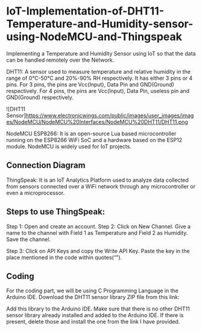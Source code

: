 # IoT-Implementation-of-DHT11-Temperature-and-Humidity-sensor-using-NodeMCU-and-Thingspeak
Implementing a Temperature and Humidity Sensor using IoT so that the data can be handled remotely over the Network.

DHT11: A sensor used to measure temperature and relative humidity in the range of 0℃-50℃ and 20%-90% RH respectively. It has either 3 pins or 4 pins. For 3 pins, the pins are Vcc(Input), Data Pin and GND(Ground) respectively. For 4 pins, the pins are Vcc(Input), Data Pin, useless pin and GND(Ground) respectively.

![DHT11 Sensor]https://www.electronicwings.com/public/images/user_images/images/NodeMCU/NodeMCU%20Interfaces/NodeMCU%20DHT11/DHT11.png

NodeMCU ESP8266: It is an open-source Lua based microcontroller running on the ESP8266 WiFi SoC and a hardware based on the ESP12 module. NodeMCU is widely used for IoT projects.

## Connection Diagram



ThingSpeak: It is an IoT Analytics Platform used to analyze data collected from sensors connected over a WiFi network through any microcontroller or even a microprocessor.

## Steps to use ThingSpeak:

Step 1: Open and create an account.
Step 2: Click on New Channel. Give a name to the channel with Field 1 as Temperature and Field 2 as Humidity. Save the channel.

Step 3: Click on API Keys and copy the Write API Key. Paste the key in the place mentioned in the code within quotes(“”).


## Coding

For the coding part, we will be using C Programming Language in the Arduino IDE.
Download the DHT11 sensor library ZIP file from this link:

Add this library to the Arduino IDE. Make sure that there is no other DHT11 sensor library already installed and added to the Arduino IDE. If there is present, delete those and install the one from the link I have provided.


